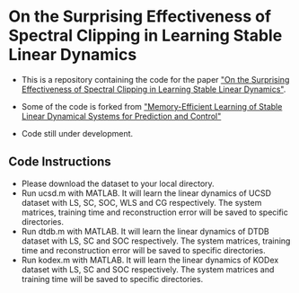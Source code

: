 # On the Surprising Effectiveness of Spectral Clipping in Learning Stable Linear Dynamics
- This is a repository containing the code for the paper ["On the Surprising Effectiveness of Spectral Clipping in Learning Stable Linear Dynamics"](https://arxiv.org/pdf/2412.01168).

- Some of the code is forked from ["Memory-Efficient Learning of Stable Linear Dynamical Systems for Prediction and Control"](https://github.com/giorgosmamakoukas/MemoryEfficientStableLDS)

- Code still under development.

## Code Instructions
- Please download the dataset to your local directory.
- Run ucsd.m with MATLAB. It will learn the linear dynamics of UCSD dataset with LS, SC, SOC, WLS and CG respectively. The system matrices, training time and reconstruction error will be saved to specific directories.
- Run dtdb.m with MATLAB. It will learn the linear dynamics of DTDB dataset with LS, SC and SOC respectively. The system matrices, training time and reconstruction error will be saved to specific directories.
- Run kodex.m with MATLAB. It will learn the linear dynamics of KODex dataset with LS, SC and SOC respectively. The system matrices and training time will be saved to specific directories.
